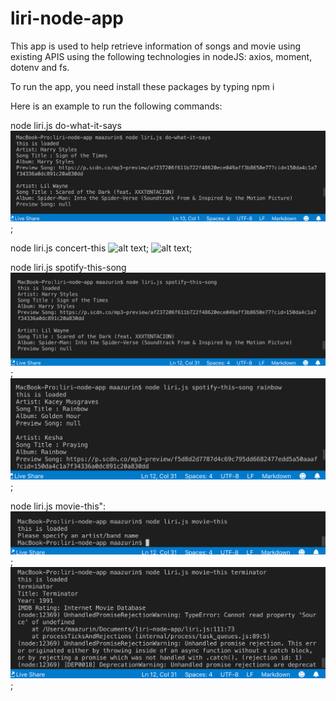 # liri-node-app

This app is used to help retrieve information of songs and movie using existing APIS using the following technologies in nodeJS: axios, moment, dotenv and fs.

To run the app, you need install these packages by typing 
npm i

Here is an example to run the following commands:

node liri.js do-what-it-says
![alt text](images/do-what-it-says.png);

node liri.js concert-this
![alt text](images/concery-this-no-input.png);
![alt text](images/concery-this-with-input.png);

node liri.js spotify-this-song
![alt text](images/spotify-this-song-no-input.png);
![alt text](images/spotify-this-song-with-input.png);

node liri.js movie-this":
![alt text](images/movie-this-no-input.png);
![alt text](images/movie-this-with-input.png);